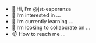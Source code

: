 - 👋 Hi, I’m @jst-esperanza
- 👀 I’m interested in ...
- 🌱 I’m currently learning ...
- 💞️ I’m looking to collaborate on ...
- 📫 How to reach me ...

<!---
jst-esperanza/jst-esperanza is a ✨ special ✨ repository because its `README.md` (this file) appears on your GitHub profile.
You can click the Preview link to take a look at your changes.
--->
